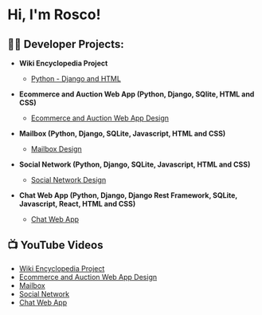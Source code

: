<h1>Hi, I'm Rosco!</h1>

<h2>👨‍💻 Developer Projects:</h2>

- <b>Wiki Encyclopedia Project</b>
  - [Python - Django and HTML](https://github.com/RoscoAdams/WikiEncyclopedia)
- <b>Ecommerce and Auction Web App (Python, Django, SQlite, HTML and CSS)</b>
  - [Ecommerce and Auction Web App Design](https://github.com/joshmadakor1/4chan-Image-Analysis-Middleware-C964)
- <b>Mailbox (Python, Django, SQLite, Javascript, HTML and CSS)</b>
  - [Mailbox Design](https://github.com/joshmadakor1/Sentinel-Lab)

- <b>Social Network (Python, Django, SQLite, Javascript, HTML and CSS)</b>
  - [Social Network Design](https://github.com/joshmadakor1/EncrypterPOC)
 
- <b>Chat Web App (Python, Django, Django Rest Framework, SQLite, Javascript, React, HTML and CSS)</b>
  - [Chat Web App](https://github.com/joshmadakor1/Package-Delivery-Pathfinding-Algorithm)

<h2>📺 YouTube Videos</h2>

- [Wiki Encyclopedia Project](https://www.youtube.com/watch?v=a83ASGn_V_s)
- [Ecommerce and Auction Web App Design](https://www.youtube.com/watch?v=uHy3oM7NnoU)
- [Mailbox](https://www.youtube.com/watch?v=N-L9hklSlNk)
- [Social Network](https://www.youtube.com/watch?v=OfvdQeh79s0)
- [Chat Web App](https://www.youtube.com/watch?v=E2MwRWxDBkA)

